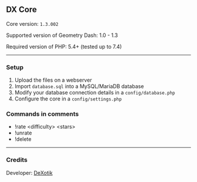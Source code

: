 ## DX Core

Core version: `1.3.002`

Supported version of Geometry Dash: 1.0 - 1.3

Required version of PHP: 5.4+ (tested up to 7.4)

---

### Setup

1. Upload the files on a webserver
2. Import `database.sql` into a MySQL/MariaDB database
3. Modify your database connection details in a `config/database.php`
4. Configure the core in a `config/settings.php`

### Commands in comments
* !rate \<difficulty\> \<stars\>
* !unrate
* !delete

---

### Credits

Developer: [DeXotik](https://vk.com/dexotik)
